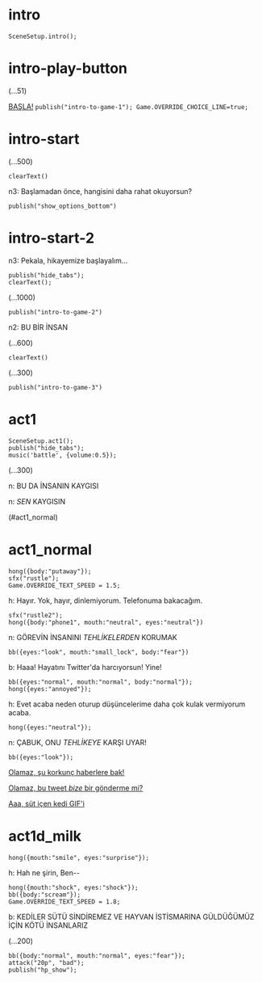 # intro

`SceneSetup.intro();`

# intro-play-button

(...51)

[BAŞLA!](#intro-start) `publish("intro-to-game-1"); Game.OVERRIDE_CHOICE_LINE=true;`

# intro-start

(...500)

`clearText()`

n3: Başlamadan önce, hangisini daha rahat okuyorsun?

`publish("show_options_bottom")`

# intro-start-2

n3: Pekala, hikayemize başlayalım...

```
publish("hide_tabs");
clearText();
```

(...1000)

`publish("intro-to-game-2")`

n2: BU BİR İNSAN

(...600)

`clearText()`

(...300)

`publish("intro-to-game-3")`

# act1

```
SceneSetup.act1();
publish("hide_tabs");
music('battle', {volume:0.5});
```

(...300)

n: BU DA İNSANIN KAYGISI

n: _SEN_ KAYGISIN

(#act1_normal)


# act1_normal

```
hong({body:"putaway"});
sfx("rustle");
Game.OVERRIDE_TEXT_SPEED = 1.5;
```

h: Hayır. Yok, hayır, dinlemiyorum. Telefonuma bakacağım.

```
sfx("rustle2");
hong({body:"phone1", mouth:"neutral", eyes:"neutral"})
```

n: GÖREVİN İNSANINI *TEHLİKELERDEN* KORUMAK

`bb({eyes:"look", mouth:"small_lock", body:"fear"})`

b: Haaa! Hayatını Twitter'da harcıyorsun! Yine!

```
bb({eyes:"normal", mouth:"normal", body:"normal"});
hong({eyes:"annoyed"});
```

h: Evet acaba neden oturup düşüncelerime daha çok kulak vermiyorum acaba.

`hong({eyes:"neutral"});`

n: ÇABUK, ONU *TEHLİKEYE* KARŞI UYAR!

```
bb({eyes:"look"});
```

[Olamaz, şu korkunç haberlere bak!](#act1d_news)

[Olamaz, bu tweet *bize* bir gönderme mi?](#act1d_subtweet)

[Aaa, süt içen kedi GIF'i](#act1d_milk)

# act1d_milk

`hong({mouth:"smile", eyes:"surprise"});`

h: Hah ne şirin, Ben--

```
hong({mouth:"shock", eyes:"shock"});
bb({body:"scream"});
Game.OVERRIDE_TEXT_SPEED = 1.8;
```

b: KEDİLER SÜTÜ SİNDİREMEZ VE HAYVAN İSTİSMARINA GÜLDÜĞÜMÜZ İÇİN KÖTÜ İNSANLARIZ

(...200)

```
bb({body:"normal", mouth:"normal", eyes:"fear"});
attack("20p", "bad");
publish("hp_show");
```



